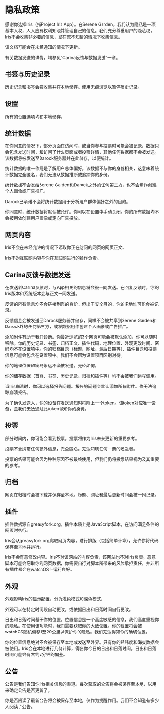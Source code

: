 # 隐私政策
感谢你选择Iris（指Project Iris App）。在Serene Garden，我们认为隐私是一项基本人权，人人应有权利知晓并管理自己的信息。我们充分尊重用户的隐私权，Iris不会收集非必要的信息，或在您不知情的情况下收集信息。

该文档可能会在未经通知的情况下更新。

有关数据发送的详情，均参见“Carina反馈与数据发送”一章。

## 书签与历史记录
历史记录和书签会被收集并在本地储存。使用无痕浏览以暂停历史记录。

## 设置
所有的设置选项均在本地储存。

## 统计数据
在你同意的情况下，部分页面在访问时，或当你参与投票时可能会被记录。数据只会包含发送时间，和访问了什么页面或者投票详情，其他任何数据都不会被发送。该数据将被发送至Darock服务器并在此储存，以便统计。

统计数据的唯一作用是了解用户总体偏好。该数据不与你的身份相关，这意味着统计数据完全匿名，我们无法从数据推断或追踪你的身份。

统计数据不会发给Serene Garden和Darock之外的任何第三方，也不会用作创建个人画像或广告推广。

Darock已承诺不会将统计数据用于分析用户群体偏好之外的目的。

你同意时，统计数据将默认被允许。你可以在设置中手动关闭。你的所有数据均不会被用做创建用户画像或定向广告投放。

## 网页内容
Iris不会在未经允许的情况下读取你正在访问的网页的网页正文。

Iris不对互联网内容与你在互联网进行的操作负责。

## Carina反馈与数据发送
在发送新Carina反馈时，与App相关的信息将会被一同发送。在回复反馈时，你的Iris版本和系统版本会与正文一同发送。

反馈的所有信息均不会链接到您的身份，但出于安全目的，你的IP地址可能会被记录。

反馈信息会被发送至Darock服务器并储存，同样不会被共享到Serene Garden和Darock外的任何第三方，或将数据用作创建个人画像或广告推广。

添加附件有助于我们诊断。你最近浏览的3个网页可能会被默认添加，你可以随时移除。你的历史记录、书签、归档正文、插件代码、地理位置、外观更改时间、密码均不在设置项中。你的归档目录（标题、网址、最后日期等）、插件目录和投票信息可能会包含在设置项中。我们不会因为设置项而区别对待。

你的地理位置和密码永远不会被发送，无论如何。

你的储存数据（首页、书签、历史记录、归档和插件等）均不会被我们远程调用。

当Iris崩溃时，你可以选择报告问题。报告的问题会默认添加所有附件。你无法追踪崩溃报告。

为了确认发送人，你的设备在发送通知时将附上一个token。该token对应唯一设备，且我们无法通过此token得知你的身份。

## 投票
部分时间内，你可能会看到投票。投票将作为Iris未来更新的重要参考。

投票不会携带任何额外信息，完全匿名。无法知晓任何一票的发送者。

投票的结果可能会因为种种原因不被最终使用，但我们仍将投票结果视为及其重要的参考。

## 归档
网页在归档时会被下载并保存至本地。标题、网址和最后更新时间会被一同记录。

## 插件
插件数据源自greasyfork.org。插件本质上是JavaScript脚本，在访问满足条件的网页时执行。

Iris会从greasyfork.org爬取网页内容，进行排版（包括简单计算），允许你将代码保存至本地并运行。

Iris不会有意修改内容。Iris不对该网站的内容负责，该网站也不对Iris负责。恶意脚本可能会窃取你的网页数据，你需要自行对脚本所带来的风险承担责任。并非所有插件都会在watchOS上运行良好。

## 外观
外观影响Iris的显示配置，分为浅色模式和深色模式。

外观可以在特定时间段自动更改，或依据日出和日落时间自行更改。

日出和日落时间基于你的位置。位置信息是一个高度敏感的信息，我们高度重视你的隐私。在使用该功能时，我们需要获取你的大致位置。你的位置将会被watchOS随机偏移1至20公里以保护你的隐私。我们无法得知你的确切位置。

你的位置信息绝对不会被保存至本地或发送至外界。只有你的经纬度和海拔数据会被使用。Iris会在本地进行几何计算，得出你今日的日出和日落时间。日出和日落时间可能会有大约2分钟的偏差。

## 公告
公告是我们告知你Iris相关信息的渠道。每次获取的公告将会被保存至本地，以用来确定公告是否更新了。

你是否阅读了最新公告将会被保存至本地，仅作为提醒作用。我们不会知道有多少人阅读了公告。
